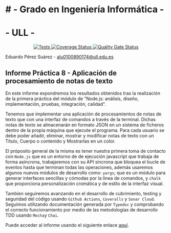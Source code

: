 <p align="center">
  <h1 # - Desarrollo de Sistemas Informáticos - </h1>
</p>
# - Grado en Ingeniería Informática -

# - ULL -

<p align="center">
  <a href="https://github.com/ULL-ESIT-INF-DSI-2021/ull-esit-inf-dsi-20-21-prct08-filesystem-notes-app-alu0100890174/actions/workflows/tests.yml">
    <img alt="Tests" src="https://github.com/ULL-ESIT-INF-DSI-2021/ull-esit-inf-dsi-20-21-prct08-filesystem-notes-app-alu0100890174/actions/workflows/tests.yml/badge.svg">
  </a>
  <a href="https://coveralls.io/github/ULL-ESIT-INF-DSI-2021/ull-esit-inf-dsi-20-21-prct08-filesystem-notes-app-alu0100890174?branch=master">
    <img alt="Coverage Status" src="https://coveralls.io/repos/github/ULL-ESIT-INF-DSI-2021/ull-esit-inf-dsi-20-21-prct08-filesystem-notes-app-alu0100890174/badge.svg?branch=master">
  </a>
  <a href="https://sonarcloud.io/dashboard?id=ULL-ESIT-INF-DSI-2021_ull-esit-inf-dsi-20-21-prct08-filesystem-notes-app-alu0100890174">
    <img alt="Quality Gate Status" src="https://sonarcloud.io/api/project_badges/measure?project=ULL-ESIT-INF-DSI-2021_ull-esit-inf-dsi-20-21-prct08-filesystem-notes-app-alu0100890174&metric=alert_status">
  </a>

Eduardo Pérez Suárez - <alu0100890174@ull.edu.es>

## Informe Práctica 8 - Aplicación de procesamiento de notas de texto

En este informe expondremos los resultados obtenidos tras la realización de la primera práctica del módulo de "Node.js: análisis, diseño, implementación, pruebas, integración, calidad".

Tenemos que implementar una aplicación de procesamientos de notas de texto que con una interfaz de comandos a través de la terminal. Dichas notas de texto se almacenarán en formato JSON en un sistema de ficheros dentro de la propia máquina que ejecute el programa. Para cada usuario se debe poder añadir, eliminar, mostrar y modificar notas de texto con un Título, Cuerpo o contenido y Mostrarlas en un color.

El próposito general de la misma es tener nuestra primera toma de contacto con `Node.js` que es un entorno de de ejecución javascript que trabaja de forma asíncrona, trabajaremos con su API síncrona que bloquea el bucle de eventos hasta que terminan todas las operaciones, además usaremos algunos nuevos módulos de desarrollo como: `yargs`; que es un módulo para generar interfaces sencillas y cómodas por la línea de comandos, y `chalk` que proporciona personalización cromática y de estilo de la interfaz visual.

Tambíen seguiremos avanzando en el desarrollo de cubrimiento, testing y seguridad del código usando `Github Actions`, `Coveralls` y `Sonar Cloud`. Seguimos utilizando documentación generada por `Typedoc` y comprobando el correcto funcionamiento por medio de las metodologías de desarrollo TDD usando `Mocha`y `Chai`.

Puede acceder al informe usando el siguiente enlace [aquí](https://ull-esit-inf-dsi-2021.github.io/ull-esit-inf-dsi-20-21-prct04-arrays-tuples-enums-alu0100890174/).
